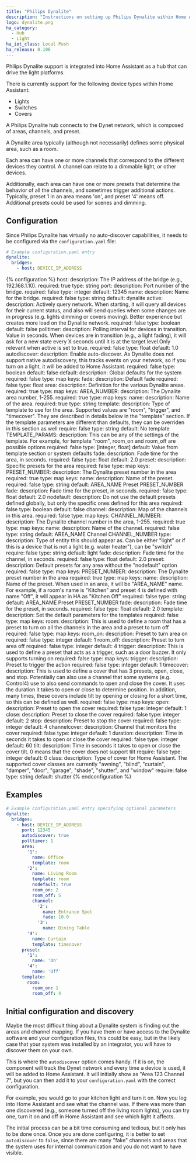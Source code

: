 ```yaml
---
title: "Philips Dynalite"
description: "Instructions on setting up Philips Dynalite within Home Assistant."
logo: dynalite.png
ha_category:
  - Hub
  - Light
ha_iot_class: Local Push
ha_release: 0.106
---
```


Philips Dynalite support is integrated into Home Assistant as a hub that can drive the light platforms. 

There is currently support for the following device types within Home Assistant:

- Lights
- Switches
- Covers

A Philips Dynalite hub connects to the Dynet network, which is composed of areas, channels, and preset. 

A Dynalite area typically (although not necessarily) defines some physical area, such as a room. 

Each area can have one or more channels that correspond to the different devices they control. A channel can relate to a dimmable light, or other devices.

Additionally, each area can have one or more presets that determine the behavior of all the channels, and sometimes trigger additional actions. Typically, preset 1 in an area means 'on', and preset '4' means off. Additional presets could be used for scenes and dimming.

## Configuration

Since Philips Dynalite has virtually no auto-discover capabilities, it needs to be configured via the `configuration.yaml` file:

```yaml
# Example configuration.yaml entry
dynalite:
  bridges:
    - host: DEVICE_IP_ADDRESS
```

{% configuration %}
host:
  description: The IP address of the bridge (e.g., 192.168.1.10).
  required: true
  type: string
port:
  description: Port number of the bridge.
  required: false
  type: integer
  default: 12345
name:
  description: Name for the bridge.
  required: false
  type: string
  default: dynalite
active:
  description: Actively query network. When starting, it will query all devices for their current status, and also will send queries when some changes are in progress (e.g. lights dimming or covers moving). Better experience but creates more load on the Dynalite network.
  required: false
  type: boolean
  default: false
polltimer:
  description: Polling interval for devices in transition. Value in seconds. When devices are in transition (e.g., a light fading), it will ask for a new state every X seconds until it is at the target level.Only relevant when active is set to true.
  required: false
  type: float
  default: 1.0
autodiscover:
  description: Enable auto-discover. As Dynalite does not support native autodiscovery, this tracks events on your network, so if you turn on a light, it will be added to Home Assistant.
  required: false
  type: boolean
  default: false
default:
  description: Global defaults for the system
  required: false
  type: map
  keys:
    fade:
      description: Default fade
      required: false
      type: float
area:
  description: Definition for the various Dynalite areas.
  required: true
  type: map
  keys:
    AREA_NUMBER:
      description: The Dynalite area number, 1-255.
      required: true
      type: map
      keys:
        name:
          description: Name of the area.
          required: true
          type: string
        template:
          description: Type of template to use for the area. Supported values are "room", "trigger", and "timecover". They are described in details below in the "template" section. If the template parameters are different than defaults, they can be overriden in this section as well
          require: false
          type: string
          default: No template
        TEMPLATE_PARAMS:
          description: This can be any of the settings of the template. For example, for template "room", room_on and room_off are possible options
          required: false
          type: [integer, float]
          default: Value from template section or system defaults
        fade:
          description: Fade time for the area, in seconds.
          required: false
          type: float
          default: 2.0
        preset:
          description: Specific presets for the area
          required: false
          type: map
          keys:
            PRESET_NUMBER:
              description: The Dynalite preset number in the area
              required: true
              type: map
              keys:
                name:
                  description: Name of the preset.
                  required: false
                  type: string
                  default: AREA_NAME Preset PRESET_NUMBER
                fade:
                  description: Fade time for the preset, in seconds.
                  required: false
                  type: float
                  default: 2.0
        nodefault:
          description: Do not use the default presets defined globally, but only the specific ones defined for this area
          required: false
          type: boolean
          default: false
        channel:
          description: Map of the channels in this area.
          required: false
          type: map
          keys:
            CHANNEL_NUMBER:
              description: The Dynalite channel number in the area, 1-255.
              required: true
              type: map
              keys:
                name:
                  description: Name of the channel.
                  required: false
                  type: string
                  default: AREA_NAME Channel CHANNEL_NUMBER
                type:
                  description: Type of entity this should appear as. Can be either "light" or if this is a device that is not a light (e.g. water heater"), can be "switch"
                  require: false
                  type: string
                  default: light
                fade:
                  description: Fade time for the channel, in seconds.
                  required: false
                  type: float
                  default: 2.0
preset:
  description: Default presets for any area without the "nodefault" option
  required: false
  type: map
  keys:
    PRESET_NUMBER:
      description: The Dynalite preset number in the area
      required: true
      type: map
      keys:
        name:
          description: Name of the preset. When used in an area, it will be "AREA_NAME" name. For example, if a room's name is "Kitchen" and preset 4 is defined with name "Off", it will appear in HA as "Kitchen Off"
          required: false
          type: string
          default: AREA_NAME Preset PRESET_NUMBER
        fade:
          description: Fade time for the preset, in seconds.
          required: false
          type: float
          default: 2.0
template:
  description: Set the default parameters for the templates
  required: false
  type: map
  keys:
    room:
      description: This is used to define a room that has a preset to turn on all the channels in the area and a preset to turn off
      required: false
      type: map
      keys:
        room_on:
          description: Preset to turn area on
          required: false
          type: integer
          default: 1
        room_off:
          description: Preset to turn area off
          required: false
          type: integer
          default: 4
    trigger:
      description: This is used to define a preset that acts as a trigger, such as a door buzzer. It only supports turning on
      required: false
      type: map
      keys:
        trigger:
          description: Preset to trigger the action
          required: false
          type: integer
          default: 1
    timecover:
      description: This is used to define a cover that has 3 presets, open, close, and stop. Potentially can also use a channel that some systems (e.g. Control4) use to also send commands to open and close the cover. It uses the duration it takes to open or close to determine position. In addition, many times, these covers include tilt by opening or closing for a short time, so this can be defined as well.
      required: false
      type: map
      keys:
        open:
          description: Preset to open the cover
          required: false
          type: integer
          default: 1
        close:
          description: Preset to close the cover
          required: false
          type: integer
          default: 2
        stop:
          description: Preset to stop the cover
          required: false
          type: integer
          default: 4
        channelcover:
          description: Channel that monitors the cover
          required: false
          type: integer
          default: 1
        duration:
          description: Time in seconds it takes to open or close the cover
          required: false
          type: integer
          default: 60
        tilt:
          description: Time in seconds it takes to open or close the cover tilt. 0 means that the cover does not support tilt
          require: false
          type: integer
          default: 0
        class:
          description: Type of cover for Home Assistant. The supported cover classes are currently "awning", "blind", "curtain", "damper", "door", "garage", "shade", "shutter", and "window"
          require: false
          type: string
          default: shutter
{% endconfiguration %}

## Examples

```yaml
# Example configuration.yaml entry specifying optional parameters
dynalite:
  bridges:
    - host: DEVICE_IP_ADDRESS
      port: 12345
      autodiscover: true
      polltimer: 1
      area:
        '1':
          name: Office
          template: room
        '2':
          name: Living Room
          template: room
          nodefault: true
          room_on: 2
          room_off: 5
          channel:
            '2': 
              name: Entrance Spot
              fade: 10.0
            '3': 
              name: Dining Table
        '4':
          name: Curtain
          template: timecover
      preset:
        '1':
          name: 'On'
        '4':
          name: 'Off'
      template:
        room:
          room_on: 1
          room_off: 4
```

## Initial configuration and discovery

Maybe the most difficult thing about a Dynalite system is finding out the areas and channel mapping. If you have them or have access to the Dynalite software and your configuration files, this could be easy,
but in the likely case that your system was installed by an integrator, you will have to discover them on your own.

This is where the `autodiscover` option comes handy. If it is on, the component will track the Dynet network and every time a device is used, it will be added to Home Assistant. It will initially show as "Area 123 Channel 7", but you can then add it to your `configuration.yaml` with the correct configuration.

For example, you would go to your kitchen light and turn it on. Now you log into Home Assistant and see what the channel was. If there was more than one discovered (e.g., someone turned off the living room lights), you can try one, turn it on and off in Home Assistant and see which light it affects.

The initial process can be a bit time consuming and tedious, but it only has to be done once. Once you are done configuring, it is better to set `autodiscover` to `false`, since there are many "fake" channels and areas that the system uses for internal communication and you do not want to have visible.
